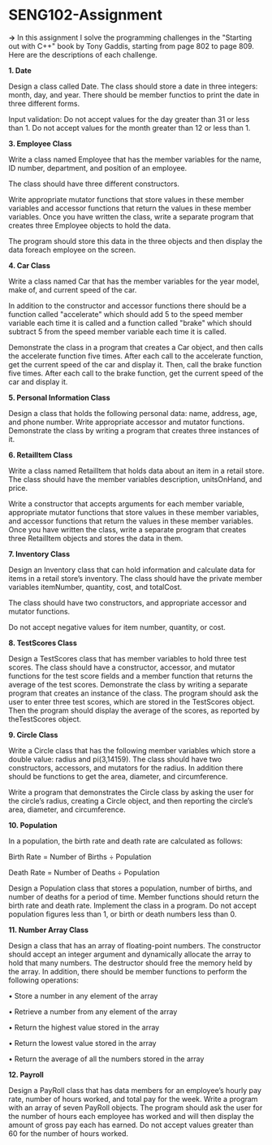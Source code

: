 # SENG102-Assignment

**->** In this assignment I solve the programming challenges in the "Starting out with C++" book by Tony Gaddis, starting from page 802 to page 809.
Here are the descriptions of each challenge.

**1. Date**

Design a class called Date. The class should store a date in three integers: month, day, and year. There should be member functios to print the date in three different forms.

Input validation: Do not accept values for the day greater than 31 or less than 1. Do not accept values for the month greater than 12 or less than 1.

**3. Employee Class**

Write a class named Employee that has the member variables for the name, ID number, department, and position of an employee.

The class should have three different constructors.

Write appropriate mutator functions that store values in these member variables and accessor functions that return the values in these member variables. Once you have written the class, write a separate program that creates three Employee objects to hold the data.

The program should store this data in the three objects and then display the data foreach employee on the screen.

**4. Car Class**

Write a class named Car that has the member variables for the year model, make of, and current speed of the car.

In addition to the constructor and accessor functions there should be a function called "accelerate" which should add 5 to the speed member variable each time it is called and a function called "brake" which should subtract 5 from the speed member variable each time it is called.

Demonstrate the class in a program that creates a Car object, and then calls the accelerate function five times. After each call to the accelerate function, get the current speed of the car and display it. Then, call the brake function five times. After each call to the brake function, get the current speed of the car and display it.

**5. Personal Information Class** 

Design a class that holds the following personal data: name, address, age, and phone number. Write appropriate accessor and mutator functions. Demonstrate the class by writing a program that creates three instances of it.

**6. RetailItem Class**

Write a class named RetailItem that holds data about an item in a retail store. The class should have the member variables description, unitsOnHand, and price.

Write a constructor that accepts arguments for each member variable, appropriate mutator functions that store values in these member variables, and accessor functions that return the values in these member variables. Once you have written the class, write a separate program that creates three RetailItem objects and stores the data in them.

**7. Inventory Class**

Design an Inventory class that can hold information and calculate data for items in a retail store’s inventory. The class should have the private member variables itemNumber, quantity, cost, and totalCost.

The class should have two constructors, and appropriate accessor and mutator functions.

Do not accept negative values for item number, quantity, or cost.

**8. TestScores Class**

Design a TestScores class that has member variables to hold three test scores. The class should have a constructor, accessor, and mutator functions for the test score fields and a member function that returns the average of the test scores. Demonstrate the class by writing a separate program that creates an instance of the class. The program should ask the user to enter three test scores, which are stored in the TestScores object. Then the program should display the average of the scores, as reported by theTestScores object.

**9. Circle Class** 

Write a Circle class that has the following member variables which store a double value: radius and pi(3,14159).
The class should have two constructors, accessors, and mutators for the radius. In addition there should be functions to get the area, diameter, and circumference.

Write a program that demonstrates the Circle class by asking the user for the circle’s radius, creating a Circle object, and then reporting the circle’s area, diameter, and circumference.

**10. Population** 

In a population, the birth rate and death rate are calculated as follows: 

Birth Rate = Number of Births ÷ Population 

Death Rate = Number of Deaths ÷ Population

Design a Population class that stores a population, number of births, and number of deaths for a period of time. Member functions should return the birth rate and death rate. Implement the class in a program. Do not accept population figures less than 1, or birth or death numbers less than 0.

**11. Number Array Class** 

Design a class that has an array of floating-point numbers. The constructor should accept an integer argument and dynamically allocate the array to hold that many numbers. The destructor should free the memory held by the array. In addition, there should be member functions to perform the following operations:

• Store a number in any element of the array 

• Retrieve a number from any element of the array

• Return the highest value stored in the array 

• Return the lowest value stored in the array 

• Return the average of all the numbers stored in the array

**12. Payroll** 

Design a PayRoll class that has data members for an employee’s hourly pay rate, number of hours worked, and total pay for the week. Write a program with an array of seven PayRoll objects. The program should ask the user for the number of hours each employee has worked and will then display the amount of gross pay each has earned. Do not accept values greater than 60 for the number of hours worked.
